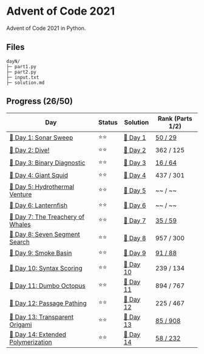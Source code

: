 # Advent of Code 2021
Advent of Code 2021 in Python.

## Files
```
dayN/
├─ part1.py
├─ part2.py
├─ input.txt
├─ solution.md
```

## Progress (26/50)
| Day                                    | Status   | Solution                           | Rank (Parts 1/2)       |
| -----------                           | ---------| --------                            | ---------   |
| [🎄 Day 1: Sonar Sweep](day1)         | ⭐⭐    | [🎯 Day 1](day1/solution.md)       | [50 / 29](https://adventofcode.com/2021/leaderboard/day/1)    |
| [🎄 Day 2: Dive!](day2)               | ⭐⭐    | [🎯 Day 2](day2/solution.md)       | 362 / 125     |
| [🎄 Day 3: Binary Diagnostic](day3)    | ⭐⭐    | [🎯 Day 3](day3/solution.md)       | [16 / 64](https://adventofcode.com/2021/leaderboard/day/3)     |
| [🎄 Day 4: Giant Squid](day4)         | ⭐⭐    | [🎯 Day 4](day4/solution.md)       | 437 / 301 |
| [🎄 Day 5: Hydrothermal Venture](day5)         | ⭐⭐    | [🎯 Day 5](day5/solution.md)       | ~~ / ~~ |
| [🎄 Day 6: Lanternfish](day6)         | ⭐⭐    | [🎯 Day 6](day6/solution.md)       | ~~ / ~~ |
| [🎄 Day 7: The Treachery of Whales](day7)   | ⭐⭐    | [🎯 Day 7](day7/solution.md)  | [35 / 59](https://adventofcode.com/2021/leaderboard/day/7)     |
| [🎄 Day 8: Seven Segment Search](day8)   | ⭐⭐    | [🎯 Day 8](day8/solution.md)  | 957 / 300 |
| [🎄 Day 9: Smoke Basin](day9)   | ⭐⭐    | [🎯 Day 9](day9/solution.md)  | [91 / 88](https://adventofcode.com/2021/leaderboard/day/9)     |
| [🎄 Day 10: Syntax Scoring](day10)   | ⭐⭐    | [🎯 Day 10](day10/solution.md)  | 239 / 134 |
| [🎄 Day 11: Dumbo Octopus](day11)   | ⭐⭐    | [🎯 Day 11](day11/solution.md)  | 894 / 767 |
| [🎄 Day 12: Passage Pathing](day12)   | ⭐⭐    | [🎯 Day 12](day12/solution.md)  | 225 / 467 |
| [🎄 Day 13: Transparent Origami](day13)   | ⭐⭐    | [🎯 Day 13](day13/solution.md)  | [85 / 908](https://adventofcode.com/2021/leaderboard/day/13) |
| [🎄 Day 14: Extended Polymerization](day14)   | ⭐⭐    | [🎯 Day 14](day14/solution.md)  | [58 / 232](https://adventofcode.com/2021/leaderboard/day/14) |